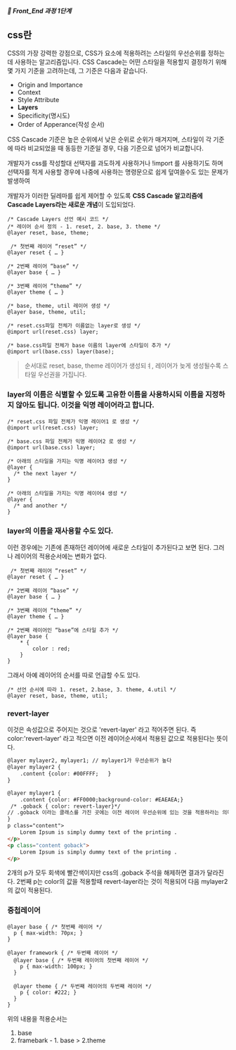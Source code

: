##### 🍑  Front_End 과정 1단계 

## css란
CSS의 가장 강력한 강점으로, CSS가 요소에 적용하려는 스타일의 우선순위를 정하는 데 사용하는 알고리즘입니다. 
CSS Cascade는 어떤 스타일을 적용할지 결정하기 위해 몇 가지 기준을 고려하는데, 그 기준은 다음과 같습니다.  

- Origin and Importance
- Context
- Style Attribute
- **Layers**
- Specificity(명시도)
- Order of Apperance(작성 순서)

CSS Cascade 기준은 높은 순위에서 낮은 순위로 순위가 매겨지며, 스타일이 각 기준에 따라 비교되었을 때 동등한 기준일 경우, 다음 기준으로 넘어가 비교합니다.  

개발자가 css를 작성할대 선택자를 과도하게 사용하거나 !import 를 사용하기도 하며 선택자를 적게 사용할 경우에 나중에 사용하는 명령문으로 쉽게 덮여쓸수도 있는 문제가 발생하여   

개발자가 이러한 딜레마를 쉽게 제어할 수 있도록 **CSS Cascade 알고리즘에 Cascade Layers라는 새로운 개념**이 도입되었다.


```
/* Cascade Layers 선언 예시 코드 */
/* 레이어 순서 정의 - 1. reset, 2. base, 3. theme */
@layer reset, base, theme;

 /* 첫번째 레이어 “reset” */
@layer reset { … }

/* 2번째 레이어 “base” */
@layer base { … }

/* 3번째 레이어 “theme” */
@layer theme { … }

/* base, theme, util 레이어 생성 */
@layer base, theme, util;

/* reset.css파일 전체가 이름없는 layer로 생성 */
@import url(reset.css) layer;

/* base.css파일 전체가 base 이름의 layer에 스타일이 추가 */
@import url(base.css) layer(base);

```
> 순서대로 reset, base, theme 레이어가 생성되ㅕ, 레이어가 늦게 생성될수록 스타일 우선권을 가집니다. 

### layer의 이름은 식별할 수 있도록 고유한 이름을 사용하시되 이름을 지정하지 않아도 됩니다. 이것을 익명 레이어라고 합니다.
```
/* reset.css 파일 전체가 익명 레이어1 로 생성 */
@import url(reset.css) layer;

/* base.css 파일 전체가 익명 레이어2 로 생성 */
@import url(base.css) layer;

/* 아래의 스타일을 가지는 익명 레이어3 생성 */
@layer {
  /* the next layer */
}

/* 아래의 스타일을 가지는 익명 레이어4 생성 */
@layer {
  /* and another */
}
```
### layer의 이름을 재사용할 수도 있다.
이런 경우에는 기존에 존재하던 레이어에 새로운 스타일이 추가된다고 보면 된다. 그러나 레이어의 적용순서에는 변화가 없다.
```
 /* 첫번째 레이어 “reset” */
@layer reset { … }

/* 2번째 레이어 “base” */
@layer base { … }

/* 3번째 레이어 “theme” */
@layer theme { … }

/* 2번째 레이어인 “base”에 스타일 추가 */
@layer base {
    * {
        color : red;
    }
}
```
그래서 아예 레이어의 순서를 따로 언급할 수도 있다.
```
/* 선언 순서에 따라 1. reset, 2.base, 3. theme, 4.util */
@layer reset, base, theme, util;
```
### revert-layer 
이것은 속성값으로 주어지는 것으로 'revert-layer' 라고 적어주면 된다. 즉 color:'revert-layer' 라고 적으면 이전 레이어순서에서 적용된 값으로 적용된다는 뜻이다. 

```html
@layer mylayer2, mylayer1; // mylayer1가 우선순위가 높다
@layer mylayer2 {
	.content {color: #00FFFF;   }
}

@layer mylayer1 {
	.content {color: #FF0000;background-color: #EAEAEA;}
 /* .goback { color: revert-layer}*/
// .goback 이라는 클래스를 가진 곳에는 이전 레이어 우선순위에 있는 것을 적용하라는 의미
}
p class="content">
    Lorem Ipsum is simply dummy text of the printing .
</p>
<p class="content goback">
    Lorem Ipsum is simply dummy text of the printing .
</p>
```
2개의 p가 모두 회색에 빨간색이지만 css의 .goback 주석을 해제하면 결과가 달라진다.
2번째 p는 color의 값을 적용할때 revert-layer라는 것이 적용되어 다음 mylayer2의 값이 적용된다. 

### 중첩레이어
```
@layer base { /* 첫번째 레이어 */
  p { max-width: 70px; }
}

@layer framework { /* 두번째 레이어 */
  @layer base { /* 두번째 레이어의 첫번째 레이어 */
    p { max-width: 100px; }
  }

  @layer theme { /* 두번째 레이어의 두번째 레이어 */
    p { color: #222; }
  }
}

```
위의 내용을 적용순서는 
1. base
2. framebark - 1. base > 2.theme



